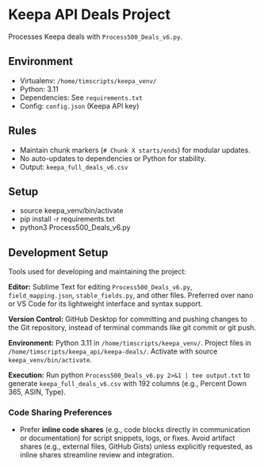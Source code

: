 # Keepa API Deals Project
Processes Keepa deals with `Process500_Deals_v6.py`.

## Environment
- Virtualenv: `/home/timscripts/keepa_venv/`
- Python: 3.11
- Dependencies: See `requirements.txt`
- Config: `config.json` (Keepa API key)

## Rules
- Maintain chunk markers (`# Chunk X starts/ends`) for modular updates.
- No auto-updates to dependencies or Python for stability.
- Output: `keepa_full_deals_v6.csv`

## Setup
- source keepa_venv/bin/activate
- pip install -r requirements.txt
- python3 Process500_Deals_v6.py

## Development Setup
Tools used for developing and maintaining the project:

**Editor:** Sublime Text for editing `Process500_Deals_v6.py`, `field_mapping.json`, `stable_fields.py`, and other files. Preferred over nano or VS Code for its lightweight interface and syntax support.

**Version Control:** GitHub Desktop for committing and pushing changes to the Git repository, instead of terminal commands like git commit or git push.

**Environment:** Python 3.11 in `/home/timscripts/keepa_venv/`. Project files in `/home/timscripts/keepa_api/keepa-deals/`. Activate with source `keepa_venv/bin/activate`.

**Execution:** Run python `Process500_Deals_v6.py 2>&1 | tee output.txt` to generate `keepa_full_deals_v6.csv` with 192 columns (e.g., Percent Down 365, ASIN, Type).

### Code Sharing Preferences
- Prefer **inline code shares** (e.g., code blocks directly in communication or documentation) for script snippets, logs, or fixes. Avoid artifact shares (e.g., external files, GitHub Gists) unless explicitly requested, as inline shares streamline review and integration.